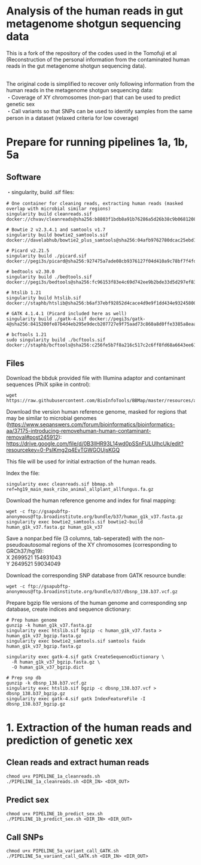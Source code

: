# Analysis of the human reads in gut metagenome shotgun sequencing data
This is a fork of the repository of the codes used in the Tomofuji et al (Reconstruction of the personal information from the contaminated human reads in the gut metagenome shotgun sequencing data).  
<br>

The original code is simplified to recover only following information from the human reads in the metagenome shotgun sequencing data: <br>
・Coverage of XY chromosomes (non-par) that can be used to predict genetic sex <br>
・Call variants so that SNPs can be used to identify samples from the same person in a dataset (relaxed criteria for low coverage) <br>

# Prepare for running pipelines 1a, 1b, 5a

## Software
・singularity, build .sif files:

```
# One container for cleaning reads, extracting human reads (masked overlap with microbial similar regions)
singularity build cleanreads.sif docker://chvav/cleanreads@sha256:b8803f1bdb8a91b76286a5d26b38c9b068120869f6bf829c000d3364a6933359

# Bowtie 2 v2.3.4.1 and samtools v1.7
singularity build bowtie2_samtools.sif docker://davelabhub/bowtie2_plus_samtools@sha256:04afb9762780dcac25ebd1947c2e12ef81f96a51604dcaed5fb2081804051108

# Picard v2.21.5
singularity build ./picard.sif docker://pegi3s/picard@sha256:927475a7ade08cb9376127f04d410a9c78bf7f4fd9a6791363ceed68cd8aac74

# bedtools v2.30.0
singularity build ./bedtools.sif docker://pegi3s/bedtools@sha256:fc96153f83e4c69d742ee9b2bde33d5d297ef83b0a9b2d81ae32e14e26deb8fc

# htslib 1.21
singularity build htslib.sif docker://staphb/htslib@sha256:b6af37ebf92852d4cace4d9e9f1dd434e93245800f046b7788695fcdc8418b8c

# GATK 4.1.4.1 (Picard included here as well)
singularity build ./gatk-4.sif docker://pegi3s/gatk-4@sha256:8415200fe87b4d4eb295e9decb207727e9f75aad73c860a8d0ffe3385a8eaa7a

# bcftools 1.21
sudo singularity build ./bcftools.sif docker://staphb/bcftools@sha256:c256fe5b7f8a216c517c2c6ff8fd68a6643ee614e93eedd181aa2c53600ec209

```

## Files

Download the bbduk provided file with Illumina adaptor and contaminant sequences (PhiX spike in control):
```
wget https://raw.githubusercontent.com/BioInfoTools/BBMap/master/resources/adapters.fa
```

Download the version human reference genome, masked for regions that may be similar to microbial genomes (https://www.seqanswers.com/forum/bioinformatics/bioinformatics-aa/37175-introducing-removehuman-human-contaminant-removal#post245912):
https://drive.google.com/file/d/0B3llHR93L14wd0pSSnFULUlhcUk/edit?resourcekey=0-PsIKmg2q4EvTGWGOUjsKGQ

This file will be used for initial extraction of the human reads.

Index the file:
```
singularity exec cleanreads.sif bbmap.sh ref=hg19_main_mask_ribo_animal_allplant_allfungus.fa.gz
```

Download the human reference genome and index for final mapping:

```
wget -c ftp://gsapubftp-anonymous@ftp.broadinstitute.org/bundle/b37/human_g1k_v37.fasta.gz
singularity exec bowtie2_samtools.sif bowtie2-build human_g1k_v37.fasta.gz human_g1k_v37
```
Save a nonpar.bed file (3 columns, tab-seperated) with the non-pseudoautosomal regions of the XY chromosomes (corresponding to GRCh37/hg19): <br>
X       2699521 154931043 <br>
Y       2649521 59034049 <br>

Download the corresponding SNP database from GATK resource bundle:
```
wget -c ftp://gsapubftp-anonymous@ftp.broadinstitute.org/bundle/b37/dbsnp_138.b37.vcf.gz
```

Prepare bgzip file versions of the human genome and corresponding snp database, create indices and sequence dictionary:

```
# Prep human genome
gunzip -k human_g1k_v37.fasta.gz
singularity exec htslib.sif bgzip -c human_g1k_v37.fasta > human_g1k_v37_bgzip.fasta.gz
singularity exec bowtie2_samtools.sif samtools faidx human_g1k_v37_bgzip.fasta.gz

singularity exec gatk-4.sif gatk CreateSequenceDictionary \
  -R human_g1k_v37_bgzip.fasta.gz \
  -O human_g1k_v37_bgzip.dict

# Prep snp db
gunzip -k dbsnp_138.b37.vcf.gz
singularity exec htslib.sif bgzip -c dbsnp_138.b37.vcf > dbsnp_138.b37_bgzip.gz
singularity exec gatk-4.sif gatk IndexFeatureFile -I dbsnp_138.b37_bgzip.gz
```

# 1. Extraction of the human reads and prediction of genetic xex

## Clean reads and extract human reads

```
chmod u+x PIPELINE_1a_cleanreads.sh
./PIPELINE_1a_cleanreads.sh <DIR_IN> <DIR_OUT>
```

## Predict sex

```
chmod u+x PIPELINE_1b_predict_sex.sh
./PIPELINE_1b_predict_sex.sh <DIR_IN> <DIR_OUT>
```

## Call SNPs

```
chmod u+x PIPELINE_5a_variant_call_GATK.sh
./PIPELINE_5a_variant_call_GATK.sh <DIR_IN> <DIR_OUT>
```
